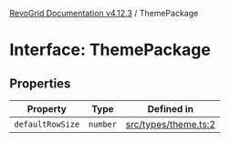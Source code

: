 [RevoGrid Documentation v4.12.3](README.md) / ThemePackage

# Interface: ThemePackage

## Properties

| Property | Type | Defined in |
| ------ | ------ | ------ |
| `defaultRowSize` | `number` | [src/types/theme.ts:2](https://github.com/revolist/revogrid/blob/d8faaf908685ef9767dc3ea8ccad1628e41fbf76/src/types/theme.ts#L2) |
